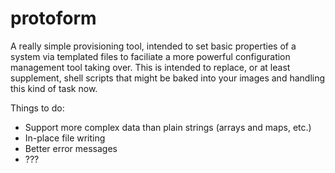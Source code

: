# protoform

A really simple provisioning tool, intended to set basic properties of a system via templated files to faciliate a more powerful configuration management tool taking over. This is intended to replace, or at least supplement, shell scripts that might be baked into your images and handling this kind of task now.

Things to do:
* Support more complex data than plain strings (arrays and maps, etc.)
* In-place file writing
* Better error messages
* ???

